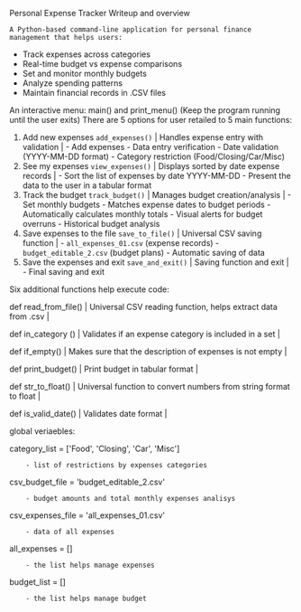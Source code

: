 
Personal Expense Tracker
Writeup and overview

	A Python-based command-line application for personal finance management that helps users:
- Track expenses across categories
- Real-time budget vs expense comparisons
- Set and monitor monthly budgets
- Analyze spending patterns
- Maintain financial records in .CSV files

An interactive menu:  main() and print_menu()
(Keep the program running until the user exits)
There are 5 options for user retailed to 5 main functions:

1. Add new expenses
	 `add_expenses()` | Handles expense entry with validation |
		-  Add expenses
		- Data entry verification
		- Date validation (YYYY-MM-DD format)
		- Category restriction (Food/Closing/Car/Misc)
2. See my expenses
	`view_expenses()` | Displays sorted by date expense records |
		- Sort the list of expenses by date YYYY-MM-DD
		- Present the data to the user in a tabular format
3. Track the budget
	`track_budget()` | Manages budget creation/analysis |
		- Set monthly budgets
		- Matches expense dates to budget periods
		- Automatically calculates monthly totals
		- Visual alerts for budget overruns
		- Historical budget analysis
4. Save expenses to the file
	`save_to_file()` | Universal CSV saving function |
  		 - `all_expenses_01.csv` (expense records)
   		 - `budget_editable_2.csv` (budget plans)
		 - Automatic saving of data
5. Save the expenses and exit
	`save_and_exit()` | Saving function and exit |
		  - Final saving and exit

Six additional functions help execute code:

def read_from_file() | Universal CSV reading function, helps extract data from .csv |

def in_category () | Validates if an expense category is included in a set  |

def if_empty() | Makes sure that the description of expenses is not empty |

def print_budget() | Print budget in tabular format |

def str_to_float() | Universal function to convert numbers from string format to float |

def is_valid_date() | Validates date format |


global veriaebles:

category_list = ['Food', 'Closing', 'Car', 'Misc']  

		- list of restrictions by expenses categories
csv_budget_file = 'budget_editable_2.csv' 

		- budget amounts and total monthly expenses analisys
csv_expenses_file = 'all_expenses_01.csv'

		- data of all expenses
all_expenses = []

		- the list helps manage expenses 
budget_list = []

		- the list helps manage budget 
